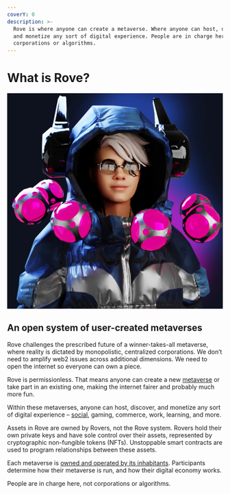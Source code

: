 ```yaml
---
coverY: 0
description: >-
  Rove is where anyone can create a metaverse. Where anyone can host, discover,
  and monetize any sort of digital experience. People are in charge here, not
  corporations or algorithms.
---
```


# What is Rove?

![Rove is composed of user-created, organic, ever-evolving metaverses.](<.gitbook/assets/image (1).png>)

## An open system of user-created metaverses

Rove challenges the prescribed future of a winner-takes-all metaverse, where reality is dictated by monopolistic, centralized corporations. We don’t need to amplify web2 issues across additional dimensions. We need to open the internet so everyone can own a piece.

Rove is permissionless. That means anyone can create a new [metaverse](broken-reference) or take part in an existing one, making the internet fairer and probably much more fun.&#x20;

Within these metaverses, anyone can host, discover, and monetize any sort of digital experience – [social](experiences/social.md), gaming, commerce, work, learning, and more.

Assets in Rove are owned by Rovers, not the Rove system. Rovers hold their own private keys and have sole control over their assets, represented by cryptographic non-fungible tokens (NFTs). Unstoppable smart contracts are used to program relationships between these assets.

Each metaverse is [owned and operated by its inhabitants](broken-reference). Participants determine how their metaverse is run, and how their digital economy works.

People are in charge here, not corporations or algorithms.
